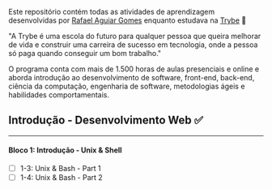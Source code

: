 Este repositório contém todas as atividades de aprendizagem desenvolvidas por [Rafael Aguiar Gomes](https://www.linkedin.com/in/aguiar-fael/) enquanto estudava na [Trybe](https://www.betrybe.com/) 🚀

"A Trybe é uma escola do futuro para qualquer pessoa que queira melhorar de vida e construir uma carreira de sucesso em tecnologia, onde a pessoa só paga quando conseguir um bom trabalho."

O programa conta com mais de 1.500 horas de aulas presenciais e online e aborda introdução ao desenvolvimento de software, front-end, back-end, ciência da computação, engenharia de software, metodologias ágeis e habilidades comportamentais.

## Introdução - Desenvolvimento Web ✅

---

#### Bloco 1: Introdução - Unix & Shell

- [ ] 1-3: Unix & Bash - Part 1
- [ ] 1-4: Unix & Bash - Part 2
